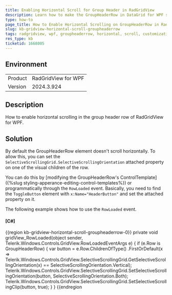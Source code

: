 ```yaml
---
title: Enabling Horizontal Scroll for Group Header in RadGridView
description: Learn how to make the GroupHeaderRow in DataGrid for WPF scroll horizontally together with the grid content.
type: how-to
page_title: How to Enable Horizontal Scrolling on GroupHeaderRow in RadGridView
slug: kb-gridview-horizontal-scroll-groupheaderrow
tags: radgridview, wpf, groupheaderrow, horizontal, scroll, customization
res_type: kb
ticketid: 1668005
---
```


## Environment

<table>
<tbody>
<tr>
<td>Product</td>
<td>RadGridView for WPF</td>
</tr>
<tr>
<td>Version</td>
<td>2024.3.924</td>
</tr>
</tbody>
</table>

## Description

How to enable horizontal scrolling in the group header row of RadGridView for WPF.

## Solution

By default the GroupHeaderRow element doesn't scroll horizontally. To allow this, you can set the `SelectiveScrollingGrid.SelectiveScrollingOrientation` attached property on one of the visual children of the row. 

You can do this by [modifying the GroupHeaderRow's ControlTemplate]({%slug styling-apperance-editing-control-templates%}) or programmatically through the `RowLoaded` event. Basically, you need to find the `ToggleButton` element with `x:Name="HeaderButton"` and set the attached property on it.

The following example shows how to use the `RowLoaded` event.

#### __[C#]__
{{region kb-gridview-horizontal-scroll-groupheaderrow-0}}
	private void gridView_RowLoaded(object sender, Telerik.Windows.Controls.GridView.RowLoadedEventArgs e)
	{
		if (e.Row is GroupHeaderRow)
		{
			var button = e.Row.ChildrenOfType<ToggleButton>()
				.FirstOrDefault(x => Telerik.Windows.Controls.GridView.SelectiveScrollingGrid.GetSelectiveScrollingOrientation(x) == SelectiveScrollingOrientation.Vertical);         
			Telerik.Windows.Controls.GridView.SelectiveScrollingGrid.SetSelectiveScrollingOrientation(button, SelectiveScrollingOrientation.Both);
			Telerik.Windows.Controls.GridView.SelectiveScrollingGrid.SetSelectiveScrollingClip(button, true);
		}
	}
{{endregion

